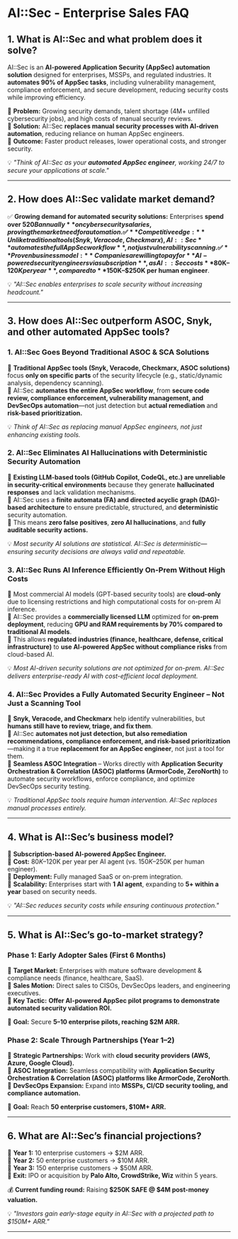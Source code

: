 # **AI::Sec - Enterprise Sales FAQ**

## **1. What is AI::Sec and what problem does it solve?**  
AI::Sec is an **AI-powered Application Security (AppSec) automation solution** designed for enterprises, MSSPs, and regulated industries. It **automates 90% of AppSec tasks**, including vulnerability management, compliance enforcement, and secure development, reducing security costs while improving efficiency.  

🔹 **Problem:** Growing security demands, talent shortage (4M+ unfilled cybersecurity jobs), and high costs of manual security reviews.  
🔹 **Solution:** AI::Sec **replaces manual security processes with AI-driven automation**, reducing reliance on human AppSec engineers.  
🔹 **Outcome:** Faster product releases, lower operational costs, and stronger security.  

💡 *"Think of AI::Sec as your **automated AppSec engineer**, working 24/7 to secure your applications at scale."*  

---

## **2. How does AI::Sec validate market demand?**  
✅ **Growing demand for automated security solutions:** Enterprises **spend over $520B annually** on cybersecurity salaries, proving the market need for automation.  
✅ **Competitive edge:** Unlike traditional tools (Snyk, Veracode, Checkmarx), AI::Sec **automates the full AppSec workflow**, not just vulnerability scanning.  
✅ **Proven business model:** Companies are willing to pay for **AI-powered security engineers via subscription**, as AI::Sec costs **$80K–$120K per year**, compared to **$150K–$250K per human engineer**.  

💡 *"AI::Sec enables enterprises to scale security without increasing headcount."*  

---

## **3. How does AI::Sec outperform ASOC, Snyk, and other automated AppSec tools?**  
### **1. AI::Sec Goes Beyond Traditional ASOC & SCA Solutions**  
🔹 **Traditional AppSec tools (Snyk, Veracode, Checkmarx, ASOC solutions)** focus **only on specific parts** of the security lifecycle (e.g., static/dynamic analysis, dependency scanning).  
🔹 AI::Sec **automates the entire AppSec workflow**, from **secure code review, compliance enforcement, vulnerability management, and DevSecOps automation**—not just detection but **actual remediation** and **risk-based prioritization.**  

💡 *Think of AI::Sec as replacing manual AppSec engineers, not just enhancing existing tools.*  

### **2. AI::Sec Eliminates AI Hallucinations with Deterministic Security Automation**  
🔹 **Existing LLM-based tools (GitHub Copilot, CodeQL, etc.) are unreliable in security-critical environments** because they generate **hallucinated responses** and lack validation mechanisms.  
🔹 AI::Sec uses a **finite automata (FA) and directed acyclic graph (DAG)-based architecture** to ensure predictable, structured, and **deterministic** security automation.  
🔹 This means **zero false positives**, **zero AI hallucinations**, and **fully auditable security actions.**  

💡 *Most security AI solutions are statistical. AI::Sec is deterministic—ensuring security decisions are always valid and repeatable.*  

### **3. AI::Sec Runs AI Inference Efficiently On-Prem Without High Costs**  
🔹 Most commercial AI models (GPT-based security tools) are **cloud-only** due to licensing restrictions and high computational costs for on-prem AI inference.  
🔹 AI::Sec provides a **commercially licensed LLM** optimized for **on-prem deployment**, reducing **GPU and RAM requirements by 70% compared to traditional AI models**.  
🔹 This allows **regulated industries (finance, healthcare, defense, critical infrastructure)** to **use AI-powered AppSec without compliance risks** from cloud-based AI.  

💡 *Most AI-driven security solutions are not optimized for on-prem. AI::Sec delivers enterprise-ready AI with cost-efficient local deployment.*  

### **4. AI::Sec Provides a Fully Automated Security Engineer – Not Just a Scanning Tool**  
🔹 **Snyk, Veracode, and Checkmarx** help identify vulnerabilities, but **humans still have to review, triage, and fix them**.  
🔹 AI::Sec **automates not just detection, but also remediation recommendations, compliance enforcement, and risk-based prioritization**—making it a true **replacement for an AppSec engineer**, not just a tool for them.  
🔹 **Seamless ASOC Integration** – Works directly with **Application Security Orchestration & Correlation (ASOC) platforms (ArmorCode, ZeroNorth)** to automate security workflows, enforce compliance, and optimize DevSecOps security testing.

💡 *Traditional AppSec tools require human intervention. AI::Sec replaces manual processes entirely.*  

---

## **4. What is AI::Sec’s business model?**  
📌 **Subscription-based AI-powered AppSec Engineer.**  
📌 **Cost:** $80K–$120K per year per AI agent (vs. $150K–$250K per human engineer).  
📌 **Deployment:** Fully managed SaaS or on-prem integration.  
📌 **Scalability:** Enterprises start with **1 AI agent**, expanding to **5+ within a year** based on security needs.  

💡 *"AI::Sec reduces security costs while ensuring continuous protection."*  

---

## **5. What is AI::Sec’s go-to-market strategy?**  
### **Phase 1: Early Adopter Sales (First 6 Months)**  
🎯 **Target Market:** Enterprises with mature software development & compliance needs (finance, healthcare, SaaS).  
🎯 **Sales Motion:** Direct sales to CISOs, DevSecOps leaders, and engineering executives.  
🎯 **Key Tactic:** **Offer AI-powered AppSec pilot programs to demonstrate automated security validation ROI.**  

🔹 **Goal:** Secure **5–10 enterprise pilots, reaching $2M ARR.**  

### **Phase 2: Scale Through Partnerships (Year 1–2)**  
📌 **Strategic Partnerships:** Work with **cloud security providers (AWS, Azure, Google Cloud).**  
📌 **ASOC Integration:** Seamless compatibility with **Application Security Orchestration & Correlation (ASOC) platforms like ArmorCode, ZeroNorth**.  
📌 **DevSecOps Expansion:** Expand into **MSSPs, CI/CD security tooling, and compliance automation.**  

🔹 **Goal:** Reach **50 enterprise customers, $10M+ ARR.**  

---

## **6. What are AI::Sec’s financial projections?**  
📌 **Year 1:** 10 enterprise customers → $2M ARR.  
📌 **Year 2:** 50 enterprise customers → $10M ARR.  
📌 **Year 3:** 150 enterprise customers → $50M ARR.  
📌 **Exit:** IPO or acquisition by **Palo Alto, CrowdStrike, Wiz** within 5 years.  

💰 **Current funding round:** Raising **$250K SAFE @ $4M post-money valuation.**  

💡 *"Investors gain early-stage equity in AI::Sec with a projected path to $150M+ ARR."*  

---

